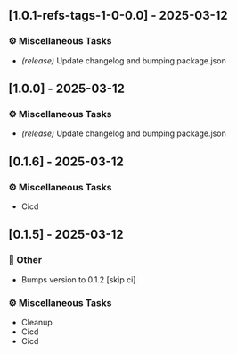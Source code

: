 ## [1.0.1-refs-tags-1-0-0.0] - 2025-03-12

### ⚙️ Miscellaneous Tasks

- *(release)* Update changelog and bumping package.json

<!-- generated by git-cliff -->
## [1.0.0] - 2025-03-12

### ⚙️ Miscellaneous Tasks

- *(release)* Update changelog and bumping package.json

<!-- generated by git-cliff -->
## [0.1.6] - 2025-03-12

### ⚙️ Miscellaneous Tasks

- Cicd

<!-- generated by git-cliff -->
## [0.1.5] - 2025-03-12

### 💼 Other

- Bumps version to 0.1.2 [skip ci]

### ⚙️ Miscellaneous Tasks

- Cleanup
- Cicd
- Cicd

<!-- generated by git-cliff -->
